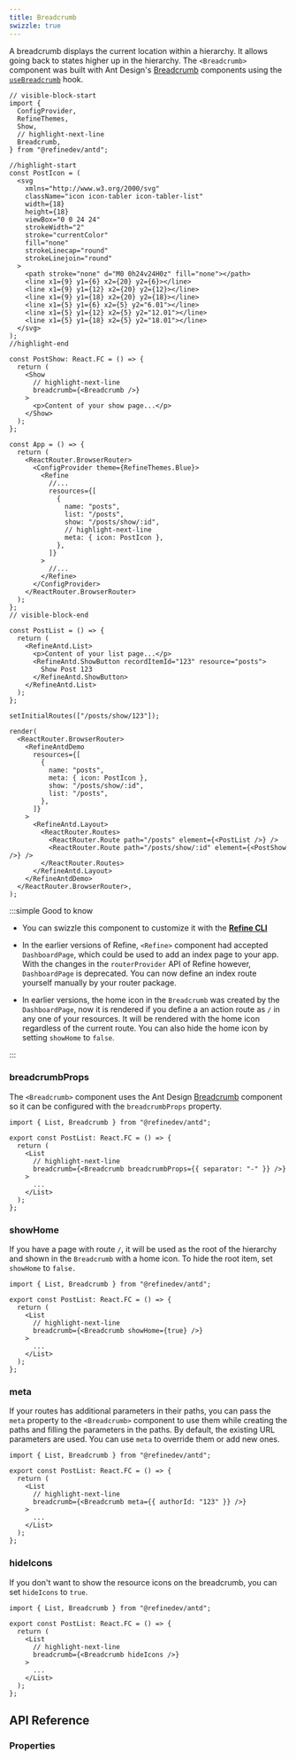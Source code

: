 ```yaml
---
title: Breadcrumb
swizzle: true
---
```


A breadcrumb displays the current location within a hierarchy. It allows going back to states higher up in the hierarchy. The `<Breadcrumb>` component was built with Ant Design's [Breadcrumb][antd-breadcrumb] components using the [`useBreadcrumb`](/docs/core/hooks/utilities/use-breadcrumb) hook.

```tsx live url=http://localhost:3000/posts/show/123 previewHeight=280px disableScroll
// visible-block-start
import {
  ConfigProvider,
  RefineThemes,
  Show,
  // highlight-next-line
  Breadcrumb,
} from "@refinedev/antd";

//highlight-start
const PostIcon = (
  <svg
    xmlns="http://www.w3.org/2000/svg"
    className="icon icon-tabler icon-tabler-list"
    width={18}
    height={18}
    viewBox="0 0 24 24"
    strokeWidth="2"
    stroke="currentColor"
    fill="none"
    strokeLinecap="round"
    strokeLinejoin="round"
  >
    <path stroke="none" d="M0 0h24v24H0z" fill="none"></path>
    <line x1={9} y1={6} x2={20} y2={6}></line>
    <line x1={9} y1={12} x2={20} y2={12}></line>
    <line x1={9} y1={18} x2={20} y2={18}></line>
    <line x1={5} y1={6} x2={5} y2="6.01"></line>
    <line x1={5} y1={12} x2={5} y2="12.01"></line>
    <line x1={5} y1={18} x2={5} y2="18.01"></line>
  </svg>
);
//highlight-end

const PostShow: React.FC = () => {
  return (
    <Show
      // highlight-next-line
      breadcrumb={<Breadcrumb />}
    >
      <p>Content of your show page...</p>
    </Show>
  );
};

const App = () => {
  return (
    <ReactRouter.BrowserRouter>
      <ConfigProvider theme={RefineThemes.Blue}>
        <Refine
          //...
          resources={[
            {
              name: "posts",
              list: "/posts",
              show: "/posts/show/:id",
              // highlight-next-line
              meta: { icon: PostIcon },
            },
          ]}
        >
          //...
        </Refine>
      </ConfigProvider>
    </ReactRouter.BrowserRouter>
  );
};
// visible-block-end

const PostList = () => {
  return (
    <RefineAntd.List>
      <p>Content of your list page...</p>
      <RefineAntd.ShowButton recordItemId="123" resource="posts">
        Show Post 123
      </RefineAntd.ShowButton>
    </RefineAntd.List>
  );
};

setInitialRoutes(["/posts/show/123"]);

render(
  <ReactRouter.BrowserRouter>
    <RefineAntdDemo
      resources={[
        {
          name: "posts",
          meta: { icon: PostIcon },
          show: "/posts/show/:id",
          list: "/posts",
        },
      ]}
    >
      <RefineAntd.Layout>
        <ReactRouter.Routes>
          <ReactRouter.Route path="/posts" element={<PostList />} />
          <ReactRouter.Route path="/posts/show/:id" element={<PostShow />} />
        </ReactRouter.Routes>
      </RefineAntd.Layout>
    </RefineAntdDemo>
  </ReactRouter.BrowserRouter>,
);
```

:::simple Good to know

- You can swizzle this component to customize it with the [**Refine CLI**](/docs/packages/list-of-packages)

- In the earlier versions of Refine, `<Refine>` component had accepted `DashboardPage`, which could be used to add an index page to your app. With the changes in the `routerProvider` API of Refine however, `DashboardPage` is deprecated. You can now define an index route yourself manually by your router package.

- In earlier versions, the home icon in the `Breadcrumb` was created by the `DashboardPage`, now it is rendered if you define a an action route as `/` in any one of your resources. It will be rendered with the home icon regardless of the current route. You can also hide the home icon by setting `showHome` to `false`.

:::

### breadcrumbProps

The `<Breadcrumb>` component uses the Ant Design [Breadcrumb][antd-breadcrumb] component so it can be configured with the `breadcrumbProps` property.

```tsx
import { List, Breadcrumb } from "@refinedev/antd";

export const PostList: React.FC = () => {
  return (
    <List
      // highlight-next-line
      breadcrumb={<Breadcrumb breadcrumbProps={{ separator: "-" }} />}
    >
      ...
    </List>
  );
};
```

### showHome

If you have a page with route `/`, it will be used as the root of the hierarchy and shown in the `Breadcrumb` with a home icon. To hide the root item, set `showHome` to `false.`

```tsx
import { List, Breadcrumb } from "@refinedev/antd";

export const PostList: React.FC = () => {
  return (
    <List
      // highlight-next-line
      breadcrumb={<Breadcrumb showHome={true} />}
    >
      ...
    </List>
  );
};
```

### meta

If your routes has additional parameters in their paths, you can pass the `meta` property to the `<Breadcrumb>` component to use them while creating the paths and filling the parameters in the paths. By default, the existing URL parameters are used. You can use `meta` to override them or add new ones.

```tsx
import { List, Breadcrumb } from "@refinedev/antd";

export const PostList: React.FC = () => {
  return (
    <List
      // highlight-next-line
      breadcrumb={<Breadcrumb meta={{ authorId: "123" }} />}
    >
      ...
    </List>
  );
};
```

### hideIcons

If you don't want to show the resource icons on the breadcrumb, you can set `hideIcons` to `true`.

```tsx
import { List, Breadcrumb } from "@refinedev/antd";

export const PostList: React.FC = () => {
  return (
    <List
      // highlight-next-line
      breadcrumb={<Breadcrumb hideIcons />}
    >
      ...
    </List>
  );
};
```

## API Reference

### Properties

<PropsTable module="@refinedev/antd/Breadcrumb"
breadcrumbProps-type="[BreadcrumbProps](https://ant.design/components/breadcrumb/#API)"
breadcrumbProps-description="Passes properties for [`<Breadcrumb>`](https://ant.design/components/breadcrumb/#Breadcrumb)"
/>

[antd-breadcrumb]: https://ant.design/components/breadcrumb
